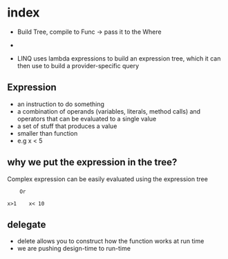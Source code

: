 # index

- Build Tree, compile to Func -> pass it to the Where
- 

- LINQ uses lambda expressions to build an expression tree, which it can then use to build a provider-specific query

## Expression

- an instruction to do something
- a combination of operands (variables, literals, method calls) and operators that can be evaluated to a single value
- a set of stuff that produces a value
- smaller than function
- e.g x < 5

## why we put the expression in the tree?

Complex expression can be easily evaluated using the expression tree

```
    Or

x>1    x< 10
```

## delegate

- delete allows you to construct how the function works at run time
- we are pushing design-time to run-time
